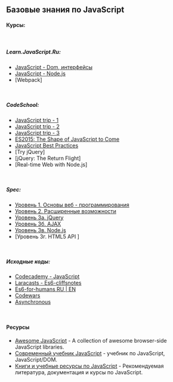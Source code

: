 ## Базовые знания по JavaScript

#### Курсы:

&nbsp;

##### Learn.JavaScript.Ru:
* [JavaScript - Dom, интерфейсы](link/others/learn.javascript/ch1.md)
&nbsp;
* [JavaScript - Node.js](./)
&nbsp;
* [Webpack]

&nbsp; 

##### CodeSchool:
* [JavaScript trip - 1](link/codeschool/js-road-trip-1/ch1.md)
* [JavaScript trip - 2](link/codeschool/js-road-trip-2/ch1.md)
* [JavaScript trip - 3](link/codeschool/js-road-trip-3/ch1.md)
* [ES2015: The Shape of JavaScript to Come](link/codeschool/js-es6/ch1.md)
* [JavaScript Best Practices](link/codeschool/js-best-practices/ch1.md)
&nbsp;
* [Try jQuery]
* [jQuery: The Return Flight]
&nbsp;
* [Real-time Web with Node.js]

&nbsp; 

##### Spec:
* [Уровень 1. Основы веб - программирования](link/specialist/level-1/ch1.md)
* [Уровень 2. Расширенные возможности](link/specialist/level-2/ch1.md)
* [Уровень 3а. jQuery](link/specialist/level-3/ch1.md)
* [Уровень 3б. AJAX](link/specialist/level-4/ch1.md)
* [Уровень 3в. Node.js](link/specialist/level-5/ch1.md)
* [Уровень 3г. HTML5 API ]

&nbsp; 

##### Исходные коды:
* [Codecademy - JavaScript](link/others/codeacademy/ch1.md)
* [Laracasts - Es6-cliffsnotes](link/others/laracasts/ch1.md)
* [Es6-for-humans RU | EN](link/others/es6/)
* [Codewars](link/others/codewars/ch1.md)
* [Asynchronous](link/others/asynchronous/ch1.md)


&nbsp; 

#### Ресурсы
- [Awesome JavaScript](https://github.com/sorrycc/awesome-javascript) - A collection of awesome browser-side JavaScript libraries.
- [Современный учебник JavaScript](http://learn.javascript.ru/) - учебник по JavaScript, JavaScript/DOM.
- [Книги и учебные ресурсы по JavaScript](http://ru.stackoverflow.com/questions/474385/%D0%9A%D0%BD%D0%B8%D0%B3%D0%B8-%D0%B8-%D1%83%D1%87%D0%B5%D0%B1%D0%BD%D1%8B%D0%B5-%D1%80%D0%B5%D1%81%D1%83%D1%80%D1%81%D1%8B-%D0%BF%D0%BE-javascript) - Рекомендуемая литература, документация и курсы по JavaScript.